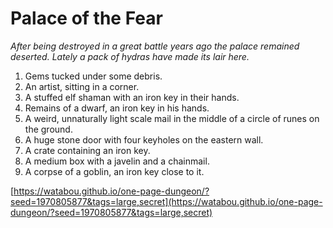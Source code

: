 # Palace of the Fear

_After being destroyed in a great battle years ago the palace remained deserted. Lately a pack of hydras have made its lair here._

1. Gems tucked under some debris.
2. An artist, sitting in a corner.
3. A stuffed elf shaman with an iron key in their hands.
4. Remains of a dwarf, an iron key in his hands.
5. A weird, unnaturally light scale mail in the middle of a circle of runes on the ground.
6. A huge stone door with four keyholes on the eastern wall.
7. A crate containing an iron key.
8. A medium box with a javelin and a chainmail.
9. A corpse of a goblin, an iron key close to it.

[https://watabou.github.io/one-page-dungeon/?seed=1970805877&tags=large,secret](https://watabou.github.io/one-page-dungeon/?seed=1970805877&tags=large,secret)

